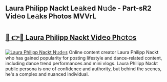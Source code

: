 ## Laura Philipp Nackt Le𝚊k𝚎d N𝚞𝚍e - Part-sR2 Vid𝚎o Le𝚊ks Photos MVVrL

# <h2><a href="http://fb63lo.evod.top/?m=Laura+Philipp+Nackt">🔗 👉🔴 Laura Philipp Nackt Vid𝚎o Ph𝚘t𝚘s</a></h2>

[![Laura Philipp Nackt N𝚞d𝚎s](https://i.imgur.com/8V9OHl7.gif)](http://fb63lo.evod.top/?m=Laura+Philipp+Nackt)
Online content creator Laura Philipp Nackt who has gained popularity for posting lifestyle and dance-related content, including dance trend performances and mini vlogs. Laura Philipp Nackt public persona is one of confidence and authority, but behind the scenes, he's a complex and nuanced individual. 
